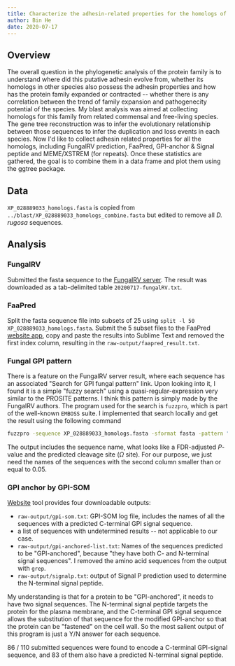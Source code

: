 ```yaml
---
title: Characterize the adhesin-related properties for the homologs of the _C. auris_ putative adhesin 
author: Bin He
date: 2020-07-17
---
```


## Overview
The overall question in the phylogenetic analysis of the protein family is to understand where did this putative adhesin evolve from, whether its homologs in other species also possess the adhesin properties and how has the protein family expanded or contracted -- whether there is any correlation between the trend of family expansion and pathogenecity potential of the species. My blast analysis was aimed at collecting homologs for this family from related commensal and free-living species. The gene tree reconstruction was to infer the evolutionary relationship between those sequences to infer the duplication and loss events in each species. Now I'd like to collect adhesin related properties for all the homologs, including FungalRV prediction, FaaPred, GPI-anchor & Signal peptide and MEME/XSTREM (for repeats). Once these statistics are gathered, the goal is to combine them in a data frame and plot them using the ggtree package.

## Data
`XP_028889033_homologs.fasta` is copied from `../blast/XP_028889033_homologs_combine.fasta` but edited to remove all _D. rugosa_ sequences.

## Analysis
### FungalRV
Submitted the fasta sequence to the [FungalRV server](http://fungalrv.igib.res.in/query.php). The result was downloaded as a tab-delimited table `20200717-fungalRV.txt`.

### FaaPred
Split the fasta sequence file into subsets of 25 using `split -l 50 XP_028889033_homologs.fasta`. Submit the 5 subset files to the FaaPred [website app](http://bioinfo.icgeb.res.in/faap/query.html), copy and paste the results into Sublime Text and removed the first index column, resulting in the `raw-output/faapred_result.txt`.

### Fungal GPI pattern
There is a feature on the FungalRV server result, where each sequence has an associated "Search for GPI fungal pattern" link. Upon looking into it, I found it is a simple "fuzzy search" using a quasi-regular-expression very similar to the PROSITE patterns. I think this pattern is simply made by the FungalRV authors. The program used for the search is `fuzzpro`, which is part of the well-known `EMBOSS` suite. I implemented that search locally and get the result using the following command

```bash
fuzzpro -sequence XP_028889033_homologs.fasta -sformat fasta -pattern "[GNSDAC]-[GASVIETKDLF]-[GASV]-X(4,19)-[FILMVAGPSTCYWN](10)>" -outfile fungalGPIanchor.txt
```

The output includes the sequence name, what looks like a FDR-adjusted _P_-value and the predicted cleavage site ($\Omega$ site). For our purpose, we just need the names of the sequences with the second column smaller than or equal to 0.05.

### GPI anchor by GPI-SOM
[Website](http://genomics.unibe.ch/cgi-bin/gpi.cgi) tool provides four downloadable outputs:
- `raw-output/gpi-som.txt`: GPI-SOM log file, includes the names of all the sequences with a predicted C-terminal GPI signal sequence.
- a list of sequences with undetermined results -- not applicable to our case.
- `raw-output/gpi-anchored-list.txt`: Names of the sequences predicted to be "GPI-anchored", because "they have both C- and N-terminal signal sequences". I removed the amino acid sequences from the output with `grep`.
- `raw-output/signalp.txt`: output of Signal P prediction used to determine the N-terminal signal peptide.

My understanding is that for a protein to be "GPI-anchored", it needs to have two signal sequences. The N-terminal signal peptide targets the protein for the plasma membrane, and the C-terminal GPI signal sequence allows the substitution of that sequence for the modified GPI-anchor so that the protein can be "fastened" on the cell wall. So the most salient output of this program is just a Y/N answer for each sequence.

86 / 110 submitted sequences were found to encode a C-terminal GPI-signal sequence, and 83 of them also have a predicted N-terminal signal peptide.

### 
